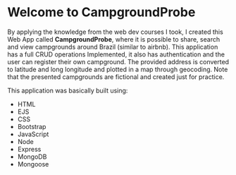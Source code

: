 # Welcome to CampgroundProbe
By applying the knowledge from the web dev courses I took, I created this Web App called **CampgroundProbe**, where it is possible to share, search and view campgrounds around Brazil (similar to airbnb). This application has a full  CRUD operations Implemented, it also has authentication and the user can register their own campground. The provided address is converted to latitude and long longitude and plotted in a map through geocoding. Note that the presented campgrounds are fictional and created just for practice. 

This application was basically built using:

 - HTML
 - EJS
 - CSS
 - Bootstrap
 - JavaScript
 - Node
 - Express
 - MongoDB
 - Mongoose
